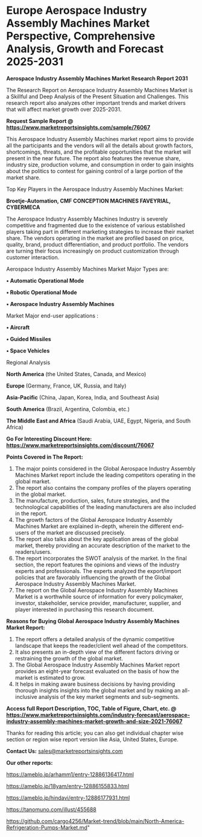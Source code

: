 # Europe Aerospace Industry Assembly Machines Market Perspective, Comprehensive Analysis, Growth and Forecast 2025-2031

<strong>Aerospace Industry Assembly Machines Market Research Report 2031</strong>

The Research Report on Aerospace Industry Assembly Machines Market is a Skillful and Deep Analysis of the Present Situation and Challenges. This research report also analyzes other important trends and market drivers that will affect market growth over 2025-2031.

<strong>Request Sample Report @ <a href=https://www.marketreportsinsights.com/sample/76067>https://www.marketreportsinsights.com/sample/76067</a></strong>

This Aerospace Industry Assembly Machines market report aims to provide all the participants and the vendors will all the details about growth factors, shortcomings, threats, and the profitable opportunities that the market will present in the near future. The report also features the revenue share, industry size, production volume, and consumption in order to gain insights about the politics to contest for gaining control of a large portion of the market share.

Top Key Players in the Aerospace Industry Assembly Machines Market:

<strong>Broetje-Automation, CMF CONCEPTION MACHINES FAVEYRIAL, CYBERMECA</strong>

The Aerospace Industry Assembly Machines Industry is severely competitive and fragmented due to the existence of various established players taking part in different marketing strategies to increase their market share. The vendors operating in the market are profiled based on price, quality, brand, product differentiation, and product portfolio. The vendors are turning their focus increasingly on product customization through customer interaction.

Aerospace Industry Assembly Machines Market Major Types are:

<strong>• Automatic Operational Mode

• Robotic Operational Mode

• Aerospace Industry Assembly Machines</strong>

Market Major end-user applications :

<strong>• Aircraft

• Guided Missiles

• Space Vehicles</strong>

Regional Analysis

</u><strong><b>North America</b></strong> (the United States, Canada, and Mexico)

<strong><b>Europe </b></strong>(Germany, France, UK, Russia, and Italy)

<strong><b>Asia-Pacific</b></strong> (China, Japan, Korea, India, and Southeast Asia)

<strong><b>South America</b></strong> (Brazil, Argentina, Colombia, etc.)

<strong><b>The Middle East and Africa</b></strong> (Saudi Arabia, UAE, Egypt, Nigeria, and South Africa)

<strong>Go For Interesting Discount Here: <a href=https://www.marketreportsinsights.com/discount/76067>https://www.marketreportsinsights.com/discount/76067</a></strong>

<strong>Points Covered in The Report:</strong>
<ol>
  <li>The major points considered in the Global Aerospace Industry Assembly Machines Market report include the leading competitors operating in the global market.</li>
  <li>The report also contains the company profiles of the players operating in the global market.</li>
  <li>The manufacture, production, sales, future strategies, and the technological capabilities of the leading manufacturers are also included in the report.</li>
  <li>The growth factors of the Global Aerospace Industry Assembly Machines Market are explained in-depth, wherein the different end-users of the market are discussed precisely.</li>
  <li>The report also talks about the key application areas of the global market, thereby providing an accurate description of the market to the readers/users.</li>
  <li>The report incorporates the SWOT analysis of the market. In the final section, the report features the opinions and views of the industry experts and professionals. The experts analyzed the export/import policies that are favorably influencing the growth of the Global Aerospace Industry Assembly Machines Market.</li>
  <li>The report on the Global Aerospace Industry Assembly Machines Market is a worthwhile source of information for every policymaker, investor, stakeholder, service provider, manufacturer, supplier, and player interested in purchasing this research document.</li>
</ol>
<strong>Reasons for Buying Global Aerospace Industry Assembly Machines Market Report:</strong>

<ol>
  <li>The report offers a detailed analysis of the dynamic competitive landscape that keeps the reader/client well ahead of the competitors.</li>
  <li>It also presents an in-depth view of the different factors driving or restraining the growth of the global market.</li>
  <li>The Global Aerospace Industry Assembly Machines Market report provides an eight-year forecast evaluated on the basis of how the market is estimated to grow.</li>
  <li>It helps in making aware business decisions by having providing thorough insights insights into the global market and by making an all-inclusive analysis of the key market segments and sub-segments.</li>
</ol>
<strong>Access full Report Description, TOC, Table of Figure, Chart, etc. @ <a href=https://www.marketreportsinsights.com/industry-forecast/aerospace-industry-assembly-machines-market-growth-and-size-2021-76067>https://www.marketreportsinsights.com/industry-forecast/aerospace-industry-assembly-machines-market-growth-and-size-2021-76067</a></strong>


Thanks for reading this article; you can also get individual chapter wise section or region wise report version like Asia, United States, Europe.

<strong>Contact Us:</strong>
sales@marketreportsinsights.com

<strong>Our other reports:</strong>

<a href=https://ameblo.jp/arhamm1/entry-12886136417.html>https://ameblo.jp/arhamm1/entry-12886136417.html</a>

<a href=https://ameblo.jp/18yam/entry-12886155833.html>https://ameblo.jp/18yam/entry-12886155833.html</a>

<a href=https://ameblo.jp/hindavi/entry-12886177931.html>https://ameblo.jp/hindavi/entry-12886177931.html</a>

<a href=https://tanomuno.com/illust/455688>https://tanomuno.com/illust/455688</a>

<a href=https://github.com/cargo4256/Market-trend/blob/main/North-America-Refrigeration-Pumps-Market.md>https://github.com/cargo4256/Market-trend/blob/main/North-America-Refrigeration-Pumps-Market.md</a>"
